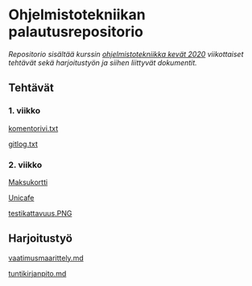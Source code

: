 ﻿# Ohjelmistotekniikan palautusrepositorio

*Repositorio sisältää kurssin [ohjelmistotekniikka kevät 2020](https://github.com/mluukkai/ohjelmistotekniikka-kevat-2020) viikottaiset tehtävät sekä harjoitustyön ja siihen liittyvät dokumentit.*

## Tehtävät

### 1. viikko

[komentorivi.txt](https://github.com/Jeemlei/ot-harjoitustyo/blob/master/laskarit/viikko1/komentorivi.txt)

[gitlog.txt](https://github.com/Jeemlei/ot-harjoitustyo/blob/master/laskarit/viikko1/gitlog.txt)

### 2. viikko

[Maksukortti](https://github.com/Jeemlei/ot-harjoitustyo/tree/master/laskarit/viikko2/Maksukortti)

[Unicafe](https://github.com/Jeemlei/ot-harjoitustyo/tree/master/laskarit/viikko2/Unicafe)

[testikattavuus.PNG](https://github.com/Jeemlei/ot-harjoitustyo/blob/master/laskarit/viikko2/testikattavuus.PNG)

## Harjoitustyö

[vaatimusmaarittely.md](https://github.com/Jeemlei/ot-harjoitustyo/blob/master/dokumentointi/vaatimusmaarittely.md)

[tuntikirjanpito.md](https://github.com/Jeemlei/ot-harjoitustyo/blob/master/dokumentointi/tuntikirjanpito.md)
